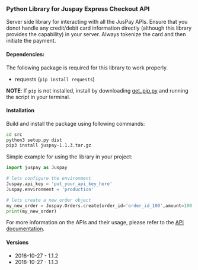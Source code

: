 ### Python Library for Juspay Express Checkout API

Server side library for interacting with all the JusPay APIs. Ensure that you donot handle any credit/debit card information directly (although this library provides the capability) in your server. Always tokenize the card and then initiate the payment.

#### Dependencies:

The following package is required for this library to work properly.

 * requests (`pip install requests`)

**NOTE**: If `pip` is not installed, install by downloading [get_pip.py](https://bootstrap.pypa.io/get-pip.py) and running the script in your terminal.

#### Installation
Build and install the package using following commands:

```bash
cd src
python3 setup.py dist
pip3 install juspay-1.1.3.tar.gz
```
Simple example for using the library in your project:

```python
import juspay as Juspay

# lets configure the environment
Juspay.api_key = 'put_your_api_key_here'
Juspay.environment = 'production'

# lets create a new order object
my_new_order = Juspay.Orders.create(order_id='order_id_100',amount=100.00)
print(my_new_order)
```
For more information on the APIs and their usage, please refer to the [API documentation](https://www.juspay.in/docs/api/ec).

#### Versions
 * 2016-10-27 - 1.1.2
 * 2018-10-27 - 1.1.3
